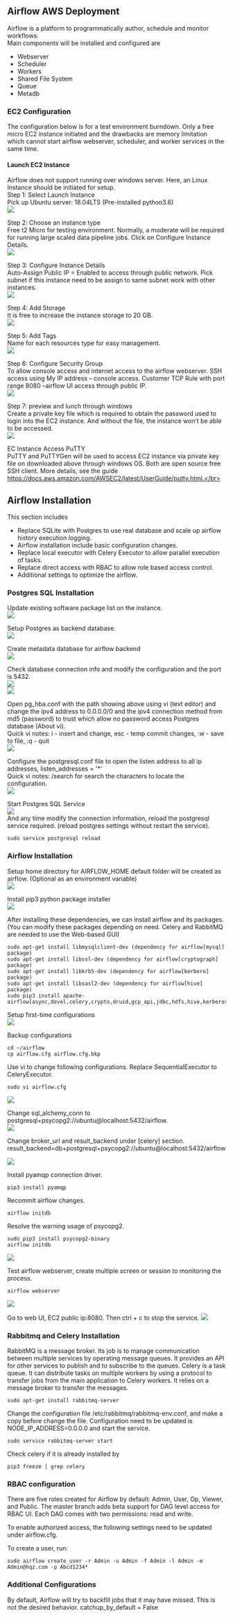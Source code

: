 ## Airflow AWS Deployment
Airflow is a platform to programmatically author, schedule and monitor workflows.</br>
Main components will be installed and configured are
- Webserver
- Scheduler
- Workers
- Shared File System
- Queue
- Metadb

### EC2 Configuration</br>
The configuration below is for a test environment burndown. Only a free micro EC2 instance initiated and the drawbacks are memory limitation which cannot start airflow webserver, scheduler, and worker services in the same time. </br>

#### Launch EC2 Instance
Airflow does not support running over windows server. Here, an Linux Instance should be initiated for setup.</br>
Step 1: Select Launch Instance</br>
Pick up Ubuntu server: 18.04LTS (Pre-installed python3.6)</br>
![](https://github.com/WOKALO/Airflow-AWS-Deployment/blob/master/Images/Step%201.png)</br>

Step 2: Choose an instance type</br>
Free t2 Micro for testing environment. Normally, a moderate will be required for running large scaled data pipeline jobs. Click on Configure Instance Details.</br>
![](https://github.com/WOKALO/Airflow-AWS-Deployment/blob/master/Images/Step%202.png)</br>


Step 3: Configure Instance Details</br>
Auto-Assign Public IP = Enabled to access through public network. Pick subnet if this instance need to be assign to same subnet work with other instances.</br>
![](https://github.com/WOKALO/Airflow-AWS-Deployment/blob/master/Images/Step%203.png)</br>


Step 4: Add Storage</br>
It is free to increase the instance storage to 20 GB.</br>
![](https://github.com/WOKALO/Airflow-AWS-Deployment/blob/master/Images/Step%204.png)</br>

Step 5: Add Tags</br>
Name for each resources type for easy management.</br>
![](https://github.com/WOKALO/Airflow-AWS-Deployment/blob/master/Images/Step%205.png)</br>

Step 6: Configure Security Group</br>
To allow console access and internet access to the airflow webserver. SSH access using My IP address – console access. Customer TCP Rule with port range 8080 –airflow UI access through public IP. </br>
![](https://github.com/WOKALO/Airflow-AWS-Deployment/blob/master/Images/Step%206.png)</br>

Step 7: preview and lunch through windows</br>
Create a private key file which is required to obtain the password used to login into the EC2 instance. And without the file, the instance won’t be able to be accessed.</br>
![](https://github.com/WOKALO/Airflow-AWS-Deployment/blob/master/Images/Step%207%20Download%20Key%20Pairs.png)</br>


EC Instance Access PuTTY</br>
PuTTY and PuTTYGen will be used to access EC2 instance via private key file on downloaded above through windows OS. Both are open source free SSH client. More details, see the guide https://docs.aws.amazon.com/AWSEC2/latest/UserGuide/putty.html.</br>

## Airflow Installation
This section includes
- Replace SQLite with Postgres to use real database and scale up airflow history execution logging.</br>
- Airflow installation include basic configuration changes.</br>
- Replace local executor with Celery Executor to allow parallel execution of tasks.</br>
- Replace direct access with RBAC to allow role based access control.</br>
- Additional settings to optimize the airflow.</br>

### Postgres SQL Installation
Update existing software package list on the instance.</br>
![](https://raw.githubusercontent.com/WOKALO/Airflow-AWS-Deployment/master/Images/Psql%20Step%201.png)</br>

Setup Postgres as backend database.</br>
![](https://raw.githubusercontent.com/WOKALO/Airflow-AWS-Deployment/master/Images/Psql%20Step%202.png)</br>

Create metadata database for airflow backend</br>
![](https://raw.githubusercontent.com/WOKALO/Airflow-AWS-Deployment/master/Images/Psql%20Step%203.png)</br>

Check database connection info and modify the configuration and the port is 5432.</br>
![](https://raw.githubusercontent.com/WOKALO/Airflow-AWS-Deployment/master/Images/Psql%20Step%204.png)</br>
![](https://raw.githubusercontent.com/WOKALO/Airflow-AWS-Deployment/master/Images/Psql%20Step%205.png)</br>

Open pg_hba.conf with the path showing above using vi (text editor) and change the ipv4 address to 0.0.0.0/0 and the ipv4 connection method from md5 (password) to trust which allow no password access Postgres database (About vi).</br>
Quick vi notes: i - insert and change, esc - temp commit changes, :w - save to file, :q - quit</br>
![](https://raw.githubusercontent.com/WOKALO/Airflow-AWS-Deployment/master/Images/Psql%20Step%206.png)</br>

Configure the postgresql.conf file to open the listen address to all ip addresses, listen_addresses = '*'</br>
Quick vi notes: /search for search the characters to locate the configuration.</br>
![](https://raw.githubusercontent.com/WOKALO/Airflow-AWS-Deployment/master/Images/Psql%20Step%207.png)</br>

Start Postgres SQL Service </br>
![](https://raw.githubusercontent.com/WOKALO/Airflow-AWS-Deployment/master/Images/Psql%20Step%208.png)</br>
And any time modify the connection information, reload the postgresql service required. (reload postgres settings without restart the service).</br>
```
sudo service postgresql reload
```

### Airflow Installation
Setup home directory for AIRFLOW_HOME default folder will be created as airflow. (Optional as an environment variable)</br>
![](https://github.com/WOKALO/Airflow-AWS-Deployment/blob/master/Images/Airflow_Step1.png)

Install pip3 python package installer</br>
![](https://github.com/WOKALO/Airflow-AWS-Deployment/blob/master/Images/Airflow_Step2.png)

After installing these dependencies, we can install airflow and its packages. (You can modify these packages depending on need. Celery and RabbitMQ are needed to use the Web-based GUI)</br>
```
sudo apt-get install libmysqlclient-dev (dependency for airflow[mysql] package)
sudo apt-get install libssl-dev (dependency for airflow[cryptograph] package)
sudo apt-get install libkrb5-dev (dependency for airflow[kerbero] package)
sudo apt-get install libsasl2-dev (dependency for airflow[hive] package)
sudo pip3 install apache-airflow[async,devel,celery,crypto,druid,gcp_api,jdbc,hdfs,hive,kerberos,ldap,password,postgres,qds,rabbitmq,s3,samba,slack]
```
Setup first-time configurations </br>
![](https://github.com/WOKALO/Airflow-AWS-Deployment/blob/master/Images/Airflow_Step3.png)

Backup configurations</br>
```
cd ~/airflow
cp airflow.cfg airflow.cfg.bkp
```
Use vi to change following configurations. Replace SequentialExecutor to CeleryExecutor. </br>
```
sudo vi airflow.cfg
```
![](https://github.com/WOKALO/Airflow-AWS-Deployment/blob/master/Images/Airflow_Step4.png)

Change sql_alchemy_conn to postgresql+psycopg2://ubuntu@localhost:5432/airflow.</br>
![](https://github.com/WOKALO/Airflow-AWS-Deployment/blob/master/Images/Airflow_Step5.png)

Change broker_url and result_backend under [celery] section.</br>
result_backend=db+postgresql+psycopg2://ubuntu@localhost:5432/airflow

![](https://github.com/WOKALO/Airflow-AWS-Deployment/blob/master/Images/Airflow_Step6.png)

Install pyamqp connection driver.</br>
```
pip3 install pyamqp
```
Recommit airflow changes.
```
airflow initdb
```
Resolve the warning usage of psycopg2.
```
sudo pip3 install psycopg2-binary
airflow initdb
```
![](https://github.com/WOKALO/Airflow-AWS-Deployment/blob/master/Images/Airflow_Step7.png)

Test airflow webserver, create multiple screen or session to monitoring the process.
```
airflow webserver
```
![](https://github.com/WOKALO/Airflow-AWS-Deployment/blob/master/Images/Airflow_Step8.png)

Go to web UI, EC2 public ip:8080. Then ctrl + c to stop the service. 
![](https://github.com/WOKALO/Airflow-AWS-Deployment/blob/master/Images/Airflow_Step9.png)

### Rabbitmq and Celery Installation
RabbitMQ is a message broker. Its job is to manage communication between multiple services by operating message queues. It provides an API for other services to publish and to subscribe to the queues. Celery is a task queue. It can distribute tasks on multiple workers by using a protocol to transfer jobs from the main application to Celery workers. It relies on a message broker to transfer the messages.
```
sudo apt-get install rabbitmq-server
```
Change the configuration file /etc/rabbitmq/rabbitmq-env.conf, and make a copy before change the file. Configuration need to be updated is NODE_IP_ADDRESS=0.0.0.0 and start the service.
```
sudo service rabbitmq-server start
```
Check celery if it is already installed by 
```
pip3 freeze | grep celery
```
### RBAC configuration
There are five roles created for Airflow by default: Admin, User, Op, Viewer, and Public. The master branch adds beta support for DAG level access for RBAC UI. Each DAG comes with two permissions: read and write.

To enable authorized access, the following settings need to be updated under airflow.cfg. 

To create a user, run:
```airflow initdb
sudo airflow create_user -r Admin -u Admin -f Admin -l Admin -e Admin@hqz.com -p Abcd1234*
```

### Additional Configurations
By default, Airflow will try to backfill jobs that it may have missed. This is not the desired behavior. 
catchup_by_default = False

